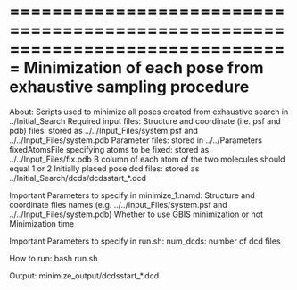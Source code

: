 ===============================================================================
Minimization of each pose from exhaustive sampling procedure
===============================================================================

About:
	Scripts used to minimize all poses created from exhaustive search in ../Initial_Search 
Required input files:
	Structure and coordinate (i.e. psf and pdb) files: stored as ../../Input_Files/system.psf and ../../Input_Files/system.pdb
	Parameter files: stored in ../../Parameters
	fixedAtomsFile specifying atoms to be fixed: stored as ../../Input_Files/fix.pdb
		B column of each atom of the two molecules should equal 1 or 2 
	Initially placed pose dcd files: stored as ../Initial_Search/dcds/dcdsstart_*.dcd

Important Parameters to specify in minimize_1.namd: 
	Structure and coordinate files names 
		(e.g. ../../Input_Files/system.psf and ../../Input_Files/system.pdb)
	Whether to use GBIS minimization or not
	Minimization time

Important Parameters to specify in run.sh: 
	num_dcds: number of dcd files

How to run:
	bash run.sh 

Output:
	minimize_output/dcdsstart_*.dcd
